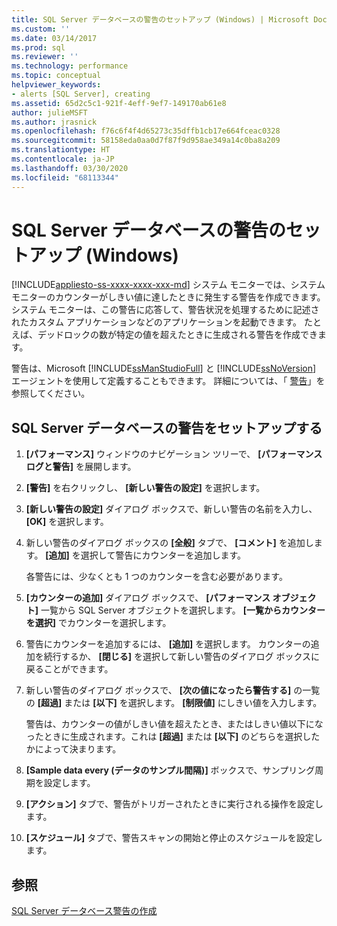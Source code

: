 ```yaml
---
title: SQL Server データベースの警告のセットアップ (Windows) | Microsoft Docs
ms.custom: ''
ms.date: 03/14/2017
ms.prod: sql
ms.reviewer: ''
ms.technology: performance
ms.topic: conceptual
helpviewer_keywords:
- alerts [SQL Server], creating
ms.assetid: 65d2c5c1-921f-4eff-9ef7-149170ab61e8
author: julieMSFT
ms.author: jrasnick
ms.openlocfilehash: f76c6f4f4d65273c35dffb1cb17e664fceac0328
ms.sourcegitcommit: 58158eda0aa0d7f87f9d958ae349a14c0ba8a209
ms.translationtype: HT
ms.contentlocale: ja-JP
ms.lasthandoff: 03/30/2020
ms.locfileid: "68113344"
---
```

# <a name="set-up-a-sql-server-database-alert-windows"></a>SQL Server データベースの警告のセットアップ (Windows)
[!INCLUDE[appliesto-ss-xxxx-xxxx-xxx-md](../../includes/appliesto-ss-xxxx-xxxx-xxx-md.md)]
  システム モニターでは、システム モニターのカウンターがしきい値に達したときに発生する警告を作成できます。 システム モニターは、この警告に応答して、警告状況を処理するために記述されたカスタム アプリケーションなどのアプリケーションを起動できます。 たとえば、デッドロックの数が特定の値を超えたときに生成される警告を作成できます。 
  
 警告は、Microsoft [!INCLUDE[ssManStudioFull](../../includes/ssmanstudiofull-md.md)] と [!INCLUDE[ssNoVersion](../../includes/ssnoversion-md.md)] エージェントを使用して定義することもできます。 詳細については、「 [警告](../../ssms/agent/alerts.md)」を参照してください。  
  
## <a name="set-up-a-sql-server-database-alert"></a>SQL Server データベースの警告をセットアップする  
  
1. **[パフォーマンス]** ウィンドウのナビゲーション ツリーで、 **[パフォーマンス ログと警告]** を展開します。  
  
2. **[警告]** を右クリックし、 **[新しい警告の設定]** を選択します。
  
3. **[新しい警告の設定]** ダイアログ ボックスで、新しい警告の名前を入力し、 **[OK]** を選択します。  
  
4. 新しい警告のダイアログ ボックスの **[全般]** タブで、 **[コメント]** を追加します。 **[追加]** を選択して警告にカウンターを追加します。  
  
     各警告には、少なくとも 1 つのカウンターを含む必要があります。  
  
5. **[カウンターの追加]** ダイアログ ボックスで、 **[パフォーマンス オブジェクト]** 一覧から SQL Server オブジェクトを選択します。 **[一覧からカウンターを選択]** でカウンターを選択します。  
  
6. 警告にカウンターを追加するには、 **[追加]** を選択します。 カウンターの追加を続行するか、 **[閉じる]** を選択して新しい警告のダイアログ ボックスに戻ることができます。  
  
7. 新しい警告のダイアログ ボックスで、 **[次の値になったら警告する]** の一覧の **[超過]** または **[以下]** を選択します。 **[制限値]** にしきい値を入力します。  
  
     警告は、カウンターの値がしきい値を超えたとき、またはしきい値以下になったときに生成されます。これは **[超過]** または **[以下]** のどちらを選択したかによって決まります。  
  
8. **[Sample data every (データのサンプル間隔)]** ボックスで、サンプリング周期を設定します。  
  
9. **[アクション]** タブで、警告がトリガーされたときに実行される操作を設定します。  
  
10. **[スケジュール]** タブで、警告スキャンの開始と停止のスケジュールを設定します。  
  
## <a name="see-also"></a>参照  
 [SQL Server データベース警告の作成](../../relational-databases/performance-monitor/create-a-sql-server-database-alert.md)  
  
  
